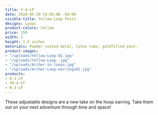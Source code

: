 ```yaml
---
title: Y-4-LP
date: 2020-05-29 14:45:00 -04:00
visible-title: Yellow Loop Posts
designs: Loops
product-colors: Yellow
price: 150
width: 2
height: 1.5 inches
materials: Powder coated metal, latex tube, goldfilled post.
product-images:
- "/uploads/Yellow-Loop-02.jpg"
- "/uploads/Yellow-Loop-.jpg"
- "/uploads/Archer-in-loops.jpg"
- "/uploads/Archer-Loop-earrings02.jpg"
products:
- G-1-LP
- YR-4-ST
- R-3-LP
---
```


These adjustable designs are a new take on the hoop earring. Take them out on your next adventure through time and space!